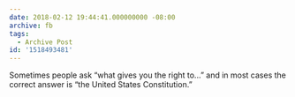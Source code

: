 ```yaml
---
date: 2018-02-12 19:44:41.000000000 -08:00
archive: fb
tags: 
  - Archive Post
id: '1518493481'
---
```


Sometimes people ask “what gives you the right to...” and in most cases the correct answer is “the United States Constitution.”

